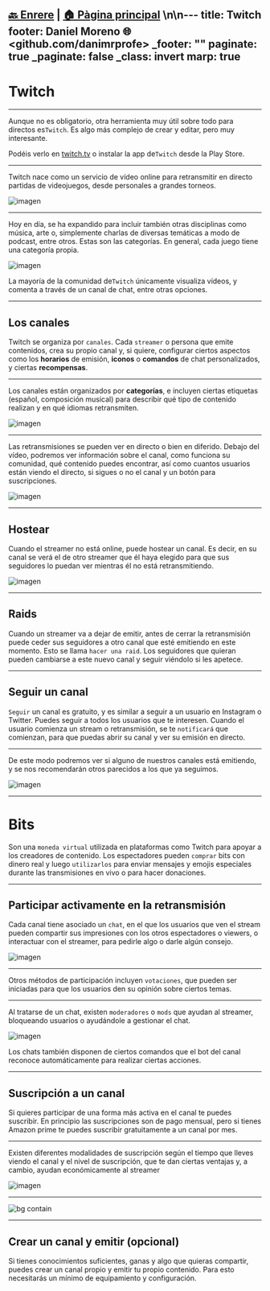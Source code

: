 [🔙 Enrere](../) | [🏠 Pàgina principal](http://danimrprofe.github.io/apuntes/) \n\n---
title: Twitch
footer: Daniel Moreno 🌐 <github.com/danimrprofe>
_footer: ""
paginate: true
_paginate: false
_class: invert
marp: true
---

# Twitch

---

Aunque no es obligatorio, otra herramienta muy útil sobre todo para directos es``Twitch``. Es algo más complejo de crear y editar, pero muy interesante.

Podéis verlo en [twitch.tv](http://twitch.tv) o instalar la app de``Twitch`` desde la Play Store.

---

Twitch nace como un servicio de vídeo online para retransmitir en directo partidas de videojuegos, desde personales a grandes torneos.

![imagen](media/image34.gif)

---

Hoy en día, se ha expandido para incluir también otras disciplinas como música, arte o, simplemente charlas de diversas temáticas a modo de podcast, entre otros. Estas son las categorías. En general, cada juego tiene una categoría propia.

![imagen](media/image35.png)

La mayoría de la comunidad de``Twitch`` únicamente visualiza vídeos, y comenta a través de un canal de chat, entre otras opciones.

---

## Los canales

Twitch se organiza por ``canales``. Cada ``streamer`` o persona que emite contenidos, crea su propio canal y, si quiere, configurar ciertos aspectos como los **horarios** de emisión, **iconos** o **comandos** de chat personalizados, y
ciertas **recompensas**.

---

Los canales están organizados por **categorías**, e incluyen ciertas etiquetas (español, composición musical) para describir qué tipo de contenido realizan y en qué idiomas retransmiten.

![imagen](media/image36.png)

---

Las retransmisiones se pueden ver en directo o bien en diferido. Debajo del vídeo, podremos ver información sobre el canal, como funciona su comunidad, qué contenido puedes encontrar, así como cuantos usuarios están viendo el directo, si sigues o no el canal y un botón para suscripciones.

![imagen](media/image37.png)

---

## Hostear

Cuando el streamer no está online, puede hostear un canal. Es decir, en su canal se verá el de otro streamer que él haya elegido para que sus seguidores lo puedan ver mientras él no está retransmitiendo.

![imagen](media/image38.png)

---

## Raids

Cuando un streamer va a dejar de emitir, antes de cerrar la retransmisión puede ceder sus seguidores a otro canal que esté emitiendo en este momento. Esto se llama ``hacer una raid``. Los seguidores que quieran pueden cambiarse a este nuevo canal y seguir viéndolo si les apetece.

---

## Seguir un canal

``Seguir`` un canal es gratuito, y es similar a seguir a un usuario en Instagram o Twitter. Puedes seguir a todos los usuarios que te interesen. Cuando el usuario comienza un stream o retransmisión, se te ``notificará`` que comienzan, para que puedas abrir su canal y ver su emisión en directo.

---

De este modo podremos ver si alguno de nuestros canales está emitiendo, y se nos recomendarán otros parecidos a los que ya seguimos.

![imagen](media/image39.png)

---

# Bits

Son una ``moneda virtual`` utilizada en plataformas como Twitch para apoyar a los creadores de contenido. Los espectadores pueden ``comprar`` bits con dinero real y luego ``utilizarlos`` para enviar mensajes y emojis especiales durante las transmisiones en vivo o para hacer donaciones.

---

## Participar activamente en la retransmisión

Cada canal tiene asociado un ``chat``, en el que los usuarios que ven el stream pueden compartir sus impresiones con los otros espectadores o viewers, o interactuar con el streamer, para pedirle algo o darle algún consejo.

![imagen](media/image40.png)

---

Otros métodos de participación incluyen ``votaciones``, que pueden ser iniciadas para que los usuarios den su opinión sobre ciertos temas.

---

Al tratarse de un chat, existen ``moderadores`` o ``mods`` que ayudan al streamer, bloqueando usuarios o ayudándole a gestionar el chat.

![imagen](media/image41.png)

Los chats también disponen de ciertos comandos que el bot del canal reconoce automáticamente para realizar ciertas acciones.

---

## Suscripción a un canal

Si quieres participar de una forma más activa en el canal te puedes suscribir. En principio las suscripciones son de pago mensual, pero si tienes Amazon prime te puedes suscribir gratuitamente a un canal por mes.

---

Existen diferentes modalidades de suscripción según el tiempo que lleves viendo el canal y el nivel de suscripción, que te dan ciertas ventajas y, a cambio, ayudan económicamente al streamer

![imagen](media/image42.png)

---

![bg contain](media/image43.png)

---

## Crear un canal y emitir (opcional)

Si tienes conocimientos suficientes, ganas y algo que quieras compartir, puedes crear un canal propio y emitir tu propio contenido. Para esto necesitarás un mínimo de equipamiento y configuración.
